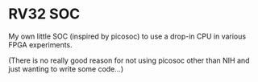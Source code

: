 
# RV32 SOC

My own little SOC (inspired by picosoc) to use a drop-in CPU in various FPGA experiments.

(There is no really good reason for not using picosoc other than NIH and just wanting to write some code...)
